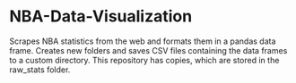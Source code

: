 # NBA-Data-Visualization
Scrapes NBA statistics from the web and formats them in a pandas data frame. Creates new folders and saves CSV files containing the data frames to a custom directory. This repository has copies, which are stored in the raw_stats folder. 
